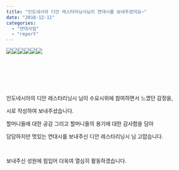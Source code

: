```yaml
---
title: "인도네시아 디안 레스타리닝시님이 연대시를 보내주셨어요~"
date: "2018-12-11"
categories: 
  - "연대사업"
  - "report"
---
```


[![](http://womenandwar.net/kr/wp-content/uploads/2018/12/indonesia-dian-leseutaliningsi-yeondaesi-01.jpg)](http://womenandwar.net/kr/wp-content/uploads/2018/12/indonesia-dian-leseutaliningsi-yeondaesi-01.jpg)[![](http://womenandwar.net/kr/wp-content/uploads/2018/12/indonesia-dian-leseutaliningsi-yeondaesi-02.jpg)](http://womenandwar.net/kr/wp-content/uploads/2018/12/indonesia-dian-leseutaliningsi-yeondaesi-02.jpg)[![](http://womenandwar.net/kr/wp-content/uploads/2018/12/indonesia-dian-leseutaliningsi-yeondaesi-03.jpg)](http://womenandwar.net/kr/wp-content/uploads/2018/12/indonesia-dian-leseutaliningsi-yeondaesi-03.jpg)[![](http://womenandwar.net/kr/wp-content/uploads/2018/12/indonesia-dian-leseutaliningsi-yeondaesi-04.jpg)](http://womenandwar.net/kr/wp-content/uploads/2018/12/indonesia-dian-leseutaliningsi-yeondaesi-04.jpg)[![](http://womenandwar.net/kr/wp-content/uploads/2018/12/indonesia-dian-leseutaliningsi-yeondaesi-05.jpg)](http://womenandwar.net/kr/wp-content/uploads/2018/12/indonesia-dian-leseutaliningsi-yeondaesi-05.jpg)[![](http://womenandwar.net/kr/wp-content/uploads/2018/12/indonesia-dian-leseutaliningsi-yeondaesi-06.jpg)](http://womenandwar.net/kr/wp-content/uploads/2018/12/indonesia-dian-leseutaliningsi-yeondaesi-06.jpg)

 

 

 

인도네시아의 디안 레스타리닝시 님이 수요시위에 참여하면서 느꼈던 감정을,

시로 작성하여 보내주셨습니다.

할머니들에 대한 공감 그리고 할머니들의 용기에 대한 감사함을 담아

담담하지만 멋있는 연대시를 보내주신 디안 레스타리닝시 님 고맙습니다.

 

보내주신 성원에 힘입어 더욱여 열심히 활동하겠습니다.
